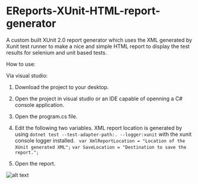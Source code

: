 # EReports-XUnit-HTML-report-generator
A custom built XUnit 2.0 report generator which uses the XML generated by Xunit test runner to make a nice and simple HTML report to display the test results for selenium and unit based tests.

How to use:

Via visual studio:
1. Download the project to your desktop.
2. Open the project in visual studio or an IDE capable of openning a C# console application.
3. Open the program.cs file.
4. Edit the following two variables. XML report location is generated by using ```dotnet test --test-adapter-path:. --logger:xunit``` with the xunit 
console logger installed.
   ``` var XmlReportLocation = "Location of the XUnit generated XML";```
    ```var SaveLocation = "Destination to save the report.";```
    
5. Open the report.

![alt text](https://i.imgur.com/f4BboCU.png)
